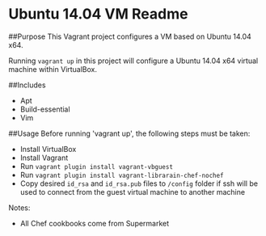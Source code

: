 Ubuntu 14.04 VM Readme
=======================

##Purpose
This Vagrant project configures a VM based on Ubuntu 14.04 x64.

Running `vagrant up` in this project will configure a Ubuntu 14.04 x64 virtual machine within VirtualBox.

##Includes
- Apt
- Build-essential
- Vim

##Usage
Before running 'vagrant up', the following steps must be taken:

- Install VirtualBox
- Install Vagrant
- Run `vagrant plugin install vagrant-vbguest` 
- Run `vagrant plugin install vagrant-librarain-chef-nochef`
- Copy desired `id_rsa` and `id_rsa.pub` files to `/config` folder if ssh will be used to connect from the guest virtual machine to another machine 

Notes:

- All Chef cookbooks come from Supermarket
